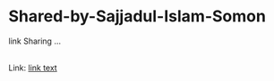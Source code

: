 # Shared-by-Sajjadul-Islam-Somon
link Sharing ... <br><br>

Link: <a href="https://docs.google.com/presentation/d/1m4rh9MJUjOX-XWzXiD5rrt7s6WndVx26/edit?usp=sharing&ouid=110186287794222858801&rtpof=true&sd=true">link text</a>
